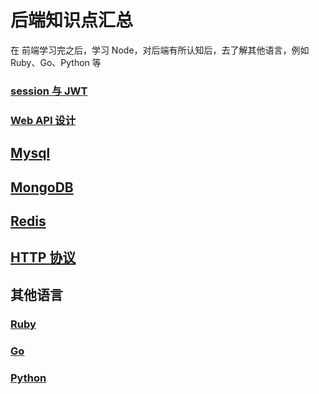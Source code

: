 # 后端知识点汇总



在 前端学习完之后，学习 Node，对后端有所认知后，去了解其他语言，例如 Ruby、Go、Python 等


### [session 与 JWT](./session与JWT)

### [Web API 设计](./RESTful)

## [Mysql](./Mysql)

## [MongoDB](./MongoDB)

## [Redis](./Redis)

## [HTTP 协议](../HTTP/)


## 其他语言

### [Ruby](./Ruby/)

### [Go](./Go/)

### [Python](./Python/)

